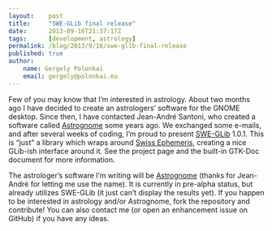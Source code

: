 ```yaml
---
layout:    post
title:     "SWE-GLib final release"
date:      2013-09-16T21:37:17Z
tags:      [development, astrology]
permalink: /blog/2013/9/16/swe-glib-final-release
published: true
author:
    name: Gergely Polonkai
    email: gergely@polonkai.eu
---
```


Few of you may know that I’m interested in astrology. About two months ago
I have decided to create an astrologers’ software for the GNOME desktop.
Since then, I have contacted Jean-André Santoni, who created a software
called [Astrognome](https://code.google.com/p/astrognome/) some years ago.
We exchanged some e-mails, and after several weeks of coding, I’m proud to
present [SWE-GLib](https://github.com/gergelypolonkai/swe-glib) 1.0.1. This
is “just” a library which wraps around [Swiss
Ephemeris](http://www.astro.com/swisseph/), creating a nice GLib-ish
interface around it. See the project page and the built-in GTK-Doc document
for more information.

The astrologer’s software I’m writing will be
[Astrognome](https://github.com/gergelypolonkai/astrognome) (thanks for
Jean-André for letting me use the name). It is currently in pre-alpha
status, but already utilizes SWE-GLib (it just can’t display the results
yet). If you happen to be interested in astrology and/or Astrognome, fork
the repository and contribute! You can also contact me (or open an
enhancement issue on GitHub) if you have any ideas.
